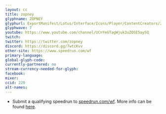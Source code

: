 ```yaml
---
layout: cc
title: zopney
glyphname: ZOPNEY
glyphurl: ExportManifest/Lotus/Interface/Icons/Player/ContentCreators/Zopney.png
glyphwave: 7
youtube: https://www.youtube.com/channel/UCnYeGTagWjuk3uZOSE5aySQ
twitch:
twitter: https://twitter.com/zopney
discord: https://discord.gg/7wtcKvv
other-site: https://www.speedrun.com/wf
primary-language:
global-glyph-code:
currently-partnered: no
stream-currency-needed-for-glyph:
facebook:
mixer:
ccid: 229
alt-names:
---
```

* Submit a qualifying speedrun to [speedrun.com/wf](https://www.speedrun.com/wf/). More info can be found [here](https://www.speedrun.com/wf/thread/865b7).
